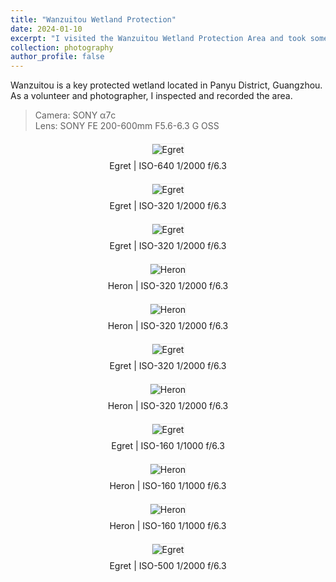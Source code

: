 ```yaml
---
title: "Wanzuitou Wetland Protection"
date: 2024-01-10
excerpt: "I visited the Wanzuitou Wetland Protection Area and took some photos.<br/><img src='/images/photography/20240110/DSC01263.jpg'>"
collection: photography
author_profile: false
---
```


Wanzuitou is a key protected wetland located in Panyu District, Guangzhou.
As a volunteer and photographer, I inspected and recorded the area.

> Camera: SONY α7c  
> Lens: SONY FE 200-600mm F5.6-6.3 G OSS

<div style="text-align:center; margin:20px 0">
  <img src="/images/photography/20240110/DSC01263.jpg" 
       alt="Egret"
       style="max-width:100%; height:auto; border:1px solid #eee">
  <p style="font-style:normal; margin-top:8px">
    Egret | ISO-640 1/2000 f/6.3
  </p>
</div>

<div style="text-align:center; margin:20px 0">
  <img src="/images/photography/20240110/DSC01264.jpg" 
       alt="Egret"
       style="max-width:100%; height:auto; border:1px solid #eee">
  <p style="font-style:normal; margin-top:8px">
    Egret | ISO-320 1/2000 f/6.3
  </p>
</div>

<div style="text-align:center; margin:20px 0">
  <img src="/images/photography/20240110/DSC01267.jpg" 
       alt="Egret"
       style="max-width:100%; height:auto; border:1px solid #eee">
  <p style="font-style:normal; margin-top:8px">
    Egret | ISO-320 1/2000 f/6.3
  </p>
</div>

<div style="text-align:center; margin:20px 0">
  <img src="/images/photography/20240110/DSC01270.jpg" 
       alt="Heron"
       style="max-width:100%; height:auto; border:1px solid #eee">
  <p style="font-style:normal; margin-top:8px">
    Heron | ISO-320 1/2000 f/6.3
  </p>
</div>

<div style="text-align:center; margin:20px 0">
  <img src="/images/photography/20240110/DSC01272.jpg" 
       alt="Heron"
       style="max-width:100%; height:auto; border:1px solid #eee">
  <p style="font-style:normal; margin-top:8px">
    Heron | ISO-320 1/2000 f/6.3
  </p>
</div>

<div style="text-align:center; margin:20px 0">
  <img src="/images/photography/20240110/DSC01278.jpg" 
       alt="Egret"
       style="max-width:100%; height:auto; border:1px solid #eee">
  <p style="font-style:normal; margin-top:8px">
    Egret | ISO-320 1/2000 f/6.3
  </p>
</div>

<div style="text-align:center; margin:20px 0">
  <img src="/images/photography/20240110/DSC01282.jpg" 
       alt="Heron"
       style="max-width:100%; height:auto; border:1px solid #eee">
  <p style="font-style:normal; margin-top:8px">
    Heron | ISO-320 1/2000 f/6.3
  </p>
</div>

<div style="text-align:center; margin:20px 0">
  <img src="/images/photography/20240110/DSC01322.jpg" 
       alt="Egret"
       style="max-width:100%; height:auto; border:1px solid #eee">
  <p style="font-style:normal; margin-top:8px">
    Egret | ISO-160 1/1000 f/6.3
  </p>
</div>

<div style="text-align:center; margin:20px 0">
  <img src="/images/photography/20240110/DSC01331.jpg" 
       alt="Heron"
       style="max-width:100%; height:auto; border:1px solid #eee">
  <p style="font-style:normal; margin-top:8px">
    Heron | ISO-160 1/1000 f/6.3
  </p>
</div>

<div style="text-align:center; margin:20px 0">
  <img src="/images/photography/20240110/DSC01333.jpg" 
       alt="Heron"
       style="max-width:100%; height:auto; border:1px solid #eee">
  <p style="font-style:normal; margin-top:8px">
    Heron | ISO-160 1/1000 f/6.3
  </p>
</div>

<div style="text-align:center; margin:20px 0">
  <img src="/images/photography/20240110/DSC01408.jpg" 
       alt="Egret"
       style="max-width:100%; height:auto; border:1px solid #eee">
  <p style="font-style:normal; margin-top:8px">
    Egret | ISO-500 1/2000 f/6.3
  </p>
</div>
